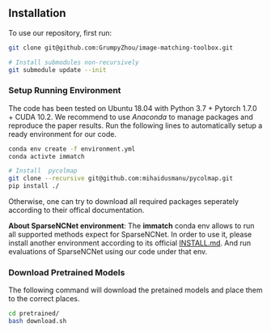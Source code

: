 ##  Installation
To use our repository, first run:
```bash
git clone git@github.com:GrumpyZhou/image-matching-toolbox.git

# Install submodules non-recursively
git submodule update --init
```
### Setup Running Environment
The code has been tested on Ubuntu 18.04 with Python 3.7 + Pytorch 1.7.0  + CUDA 10.2.  We recommend to use *Anaconda* to manage packages and reproduce the paper results. Run the following lines to automatically setup a ready environment for our code.
```bash
conda env create -f environment.yml
conda activte immatch

# Install  pycolmap 
git clone --recursive git@github.com:mihaidusmanu/pycolmap.git
pip install ./
```
Otherwise, one can try to download all required packages seperately according to their offical documentation.

**About SparseNCNet environment**:
The **immatch** conda env allows to run all supported methods expect for SparseNCNet. In order to use it, please install another environment according to its official [INSTALL.md](https://github.com/ignacio-rocco/sparse-ncnet/blob/master/INSTALL.md). And run evaluations of SparseNCNet using our code under that env.

### Download Pretrained Models
The following command will download the pretained models and place them to the correct places.
```bash
cd pretrained/
bash download.sh
```